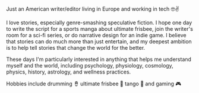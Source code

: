Just an American writer/editor living in Europe and working in tech 🤓✌️

I love stories, especially genre-smashing speculative fiction. I hope one day to write the script for a sports manga about ultimate frisbee, join the writer's room for a sci-fi series, or do narrative design for an indie game. I believe that stories can do much more than just entertain, and my deepest ambition is to help tell stories that change the world for the better.

These days I'm particularly interested in anything that helps me understand myself and the world, including psychology, physiology, cosmology, physics, history, astrology, and wellness practices.

Hobbies include drumming 🪘 ultimate frisbee 🥏 tango 🕺 and gaming 🎮
